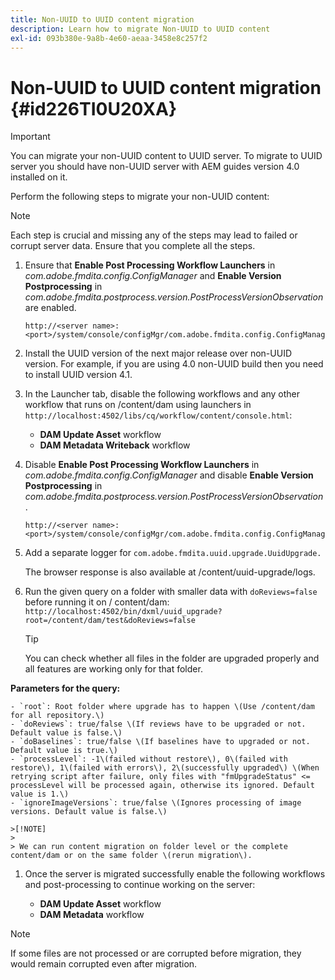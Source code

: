 ```yaml
---
title: Non-UUID to UUID content migration
description: Learn how to migrate Non-UUID to UUID content
exl-id: 093b380e-9a8b-4e60-aeaa-3458e8c257f2
---
```

# Non-UUID to UUID content migration {#id226TI0U20XA}

>[!IMPORTANT]
>
> You can migrate your non-UUID content to UUID server. To migrate to UUID server you should have non-UUID server with AEM guides version 4.0 installed on it.

Perform the following steps to migrate your non-UUID content:

>[!NOTE]
>
> Each step is crucial and missing any of the steps may lead to failed or corrupt server data. Ensure that you complete all the steps.

1.  Ensure that **Enable Post Processing Workflow Launchers** in *com.adobe.fmdita.config.ConfigManager* and **Enable Version Postprocessing** in *com.adobe.fmdita.postprocess.version.PostProcessVersionObservation* are enabled.

    ```http
    http://<server name>:<port>/system/console/configMgr/com.adobe.fmdita.config.ConfigManager
    ```

1.  Install the UUID version of the next major release over non-UUID version. For example, if you are using 4.0 non-UUID build then you need to install UUID version 4.1.

1.  In the Launcher tab, disable the following workflows and any other workflow that runs on /content/dam using launchers in `http://localhost:4502/libs/cq/workflow/content/console.html`:

    -   **DAM Update Asset** workflow
    -   **DAM Metadata Writeback** workflow

1.  Disable **Enable Post Processing Workflow Launchers** in *com.adobe.fmdita.config.ConfigManager* and disable **Enable Version Postprocessing** in *com.adobe.fmdita.postprocess.version.PostProcessVersionObservation*.

    ```http
    http://<server name>:<port>/system/console/configMgr/com.adobe.fmdita.config.ConfigManager
    ```

1.  Add a separate logger for `com.adobe.fmdita.uuid.upgrade.UuidUpgrade.`

    The browser response is also available at /content/uuid-upgrade/logs.

1.  Run the given query on a folder with smaller data with `doReviews=false` before running it on / content/dam: `http://localhost:4502/bin/dxml/uuid_upgrade?root=/content/dam/test&doReviews=false`

    >[!TIP]
    >
    >  You can check whether all files in the folder are upgraded properly and all features are working only for that folder.

   **Parameters for the query:**

    - `root`: Root folder where upgrade has to happen \(Use /content/dam for all repository.\)
    - `doReviews`: true/false \(If reviews have to be upgraded or not. Default value is false.\)
    - `doBaselines`: true/false \(If baselines have to upgraded or not. Default value is true.\)
    - `processLevel`: -1\(failed without restore\), 0\(failed with restore\), 1\(failed with errors\), 2\(successfully upgraded\) \(When retrying script after failure, only files with "fmUpgradeStatus" <= processLevel will be processed again, otherwise its ignored. Default value is 1.\)
    - `ignoreImageVersions`: true/false \(Ignores processing of image versions. Default value is false.\)
    
    >[!NOTE]
    >
    > We can run content migration on folder level or the complete content/dam or on the same folder \(rerun migration\).

1.  Once the server is migrated successfully enable the following workflows and post-processing to continue working on the server:

    -   **DAM Update Asset** workflow
    -   **DAM Metadata** workflow

>[!NOTE]
>
> If some files are not processed or are corrupted before migration, they would remain corrupted even after migration.

